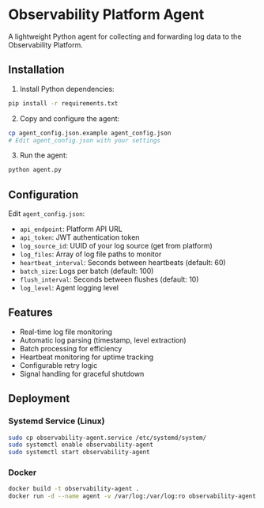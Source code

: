 # Observability Platform Agent

A lightweight Python agent for collecting and forwarding log data to the Observability Platform.

## Installation

1. Install Python dependencies:
```bash
pip install -r requirements.txt
```

2. Copy and configure the agent:
```bash
cp agent_config.json.example agent_config.json
# Edit agent_config.json with your settings
```

3. Run the agent:
```bash
python agent.py
```

## Configuration

Edit `agent_config.json`:

- `api_endpoint`: Platform API URL
- `api_token`: JWT authentication token
- `log_source_id`: UUID of your log source (get from platform)
- `log_files`: Array of log file paths to monitor
- `heartbeat_interval`: Seconds between heartbeats (default: 60)
- `batch_size`: Logs per batch (default: 100)
- `flush_interval`: Seconds between flushes (default: 10)
- `log_level`: Agent logging level

## Features

- Real-time log file monitoring
- Automatic log parsing (timestamp, level extraction)
- Batch processing for efficiency
- Heartbeat monitoring for uptime tracking
- Configurable retry logic
- Signal handling for graceful shutdown

## Deployment

### Systemd Service (Linux)
```bash
sudo cp observability-agent.service /etc/systemd/system/
sudo systemctl enable observability-agent
sudo systemctl start observability-agent
```

### Docker
```bash
docker build -t observability-agent .
docker run -d --name agent -v /var/log:/var/log:ro observability-agent
```